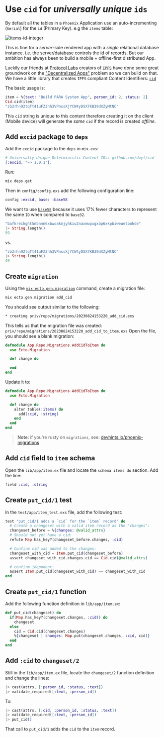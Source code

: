 # Use `cid` for _universally unique_ `ids`

By default all the tables 
in a `Phoenix` Application 
use an auto-incrementing (`Serial`) 
for the `id` (Primary Key).
e.g the `items` table:

![items-id-integer](https://github.com/dwyl/mvp/assets/194400/d3020e53-2ad8-43ff-b0ed-95251ee21a87)

This is fine for a _server_-side rendered app 
with a _single_ relational database instance.
i.e. the server/database controls the id of records.
But our ambition has always been 
to build a mobile + offline-first distributed App.

Luckily our friends at 
[Protocol Labs](https://github.com/ipfs)
creators of
[`IPFS`](https://github.com/dwyl/learn-ipfs)
have done some great groundwork on the 
["Decentralized Apps"](https://en.wikipedia.org/wiki/Decentralized_application)
problem so we can build on that.
We have a little library that creates `IPFS` compliant
Content Identifiers: 
[`cid`](https://github.com/dwyl/cid)

The basic usage is:

```elixir
item = %{text: "Build PARA System App", person_id: 2, status: 2}
Cid.cid(item)
"zb2rhn92tqTt41uFZ3hh3VPnssXjYCW4yDSX7KB39dXZyMtNC"
```

This `cid` string is unique to this content
therefore creating it on the client (Mobile device)
will generate the _same_ `cid`
if the record is created _offline_.




## Add `excid` package to `deps`

Add the `excid` package to the `deps` in `mix.exs`:

```elixir
# Universally Unique Deterministic Content IDs: github.com/dwyl/cid
{:excid, "~> 1.0.1"},
```

Run:
```sh
mix deps.get
```

Then in `config/config.exs` add the following configuration line:
```elixir
config :excid, base: :base58
```

We want to use 
[`base58`](https://github.com/dwyl/base58#why-base58)
because it uses 17% fewer characters to represent the same `ID` 
when compared to `base32`.

```elixir
"bafkreihght5nbnmn6xbwoakmjyhkiu2naxmwpxgxbp6xkpbiweuetbohde"
|> String.length()
59
```
vs.

```elixir
"zb2rhn92tqTt41uFZ3hh3VPnssXjYCW4yDSX7KB39dXZyMtNC"
|> String.length()
49
```

## Create `migration`

Using the 
[`mix ecto.gen.migration`](https://hexdocs.pm/ecto_sql/Mix.Tasks.Ecto.Gen.Migration.html)
command, 
create a migration file:

```sh
mix ecto.gen.migration add_cid
```

You should see output similar to the following:

```sh
* creating priv/repo/migrations/20230824153220_add_cid.exs
```

This tells us that the migration file was created:
`priv/repo/migrations/20230824153220_add_cid_to_item.exs`
Open the file, you should see a blank migration:

```elixir
defmodule App.Repo.Migrations.AddCidToItem do
  use Ecto.Migration

  def change do

  end
end
```


Update it to:

```elixir
defmodule App.Repo.Migrations.AddCidToItem do
  use Ecto.Migration

  def change do
    alter table(:items) do
      add(:cid, :string)
    end
  end
end
```

> **Note**: if you're rusty on `migrations`,
see:
[devhints.io/phoenix-migrations](https://devhints.io/phoenix-migrations)

## Add `cid` field to `item` schema

Open the 
`lib/app/item.ex`
file and locate the `schema items do` section.
Add the line:

```elixir
field :cid, :string
```


## Create `put_cid/1` test

In the 
`test/app/item_test.exs`
file, 
add the following test:

```elixir
test "put_cid/1 adds a `cid` for the `item` record" do
  # Create a changeset with a valid item record as the "changes":
  changeset_before = %{changes: @valid_attrs}
  # Should not yet have a cid:
  refute Map.has_key?(changeset_before.changes, :cid)

  # Confirm cid was added to the changes:
  changeset_with_cid = Item.put_cid(changeset_before)
  assert changeset_with_cid.changes.cid == Cid.cid(@valid_attrs)

  # confirm idepodent:
  assert Item.put_cid(changeset_with_cid) == changeset_with_cid
end
```



## Create `put_cid/1` function

Add the following function definition in `lib/app/item.ex`:

```elixir
def put_cid(changeset) do
  if(Map.has_key?(changeset.changes, :cid)) do
    changeset
  else
    cid = Cid.cid(changeset.changes)
    %{changeset | changes: Map.put(changeset.changes, :cid, cid)}
  end
end
```



## Add `:cid` to `changeset/2`

Still in the 
`lib/app/item.ex`
file, locate the `changeset/2` function definition
and change the lines: 

```elixir
|> cast(attrs, [:person_id, :status, :text])
|> validate_required([:text, :person_id])
```

To: 

```elixir
|> cast(attrs, [:cid, :person_id, :status, :text])
|> validate_required([:text, :person_id])
|> put_cid()
```

That call to `put_cid/1` adds the `cid` to the `item` record.

